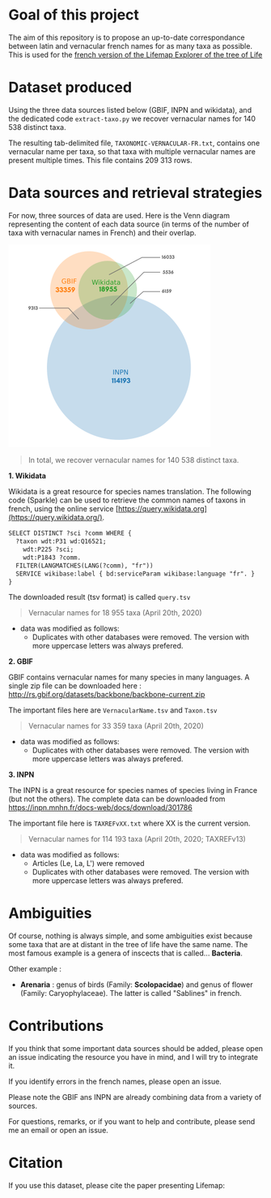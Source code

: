 
# Goal of this project
The aim of this repository is to propose an up-to-date correspondance between latin and vernacular french names for as many taxa as possible. This is used for the [french version of the Lifemap Explorer of the tree of Life](http://lifemap-fr.univ-lyon1.fr)

# Dataset produced
Using the three data sources listed below (GBIF, INPN and wikidata), and the dedicated code `extract-taxo.py` we recover vernacular names for 140 538 distinct taxa. 

The resulting tab-delimited file, `TAXONOMIC-VERNACULAR-FR.txt`, contains one vernacular name per taxa, so that taxa with multiple vernacular names are present multiple times. This file contains 209 313 rows.

# Data sources and retrieval strategies

For now, three sources of data are used. Here is the Venn diagram representing the content of each data source (in terms of the number of taxa with vernacular names in French) and their overlap. 

![venn diagram taxonomy comparison FR](img/venn.png)

> In total, we recover vernacular names for 140 538 distinct taxa. 


**1. Wikidata**


Wikidata is a great resource for species names translation. The following code (Sparkle) can be used to retrieve the common names of taxons in french, using the online service [https://query.wikidata.org](https://query.wikidata.org/).

```
SELECT DISTINCT ?sci ?comm WHERE {
  ?taxon wdt:P31 wd:Q16521;
    wdt:P225 ?sci;
    wdt:P1843 ?comm.
  FILTER(LANGMATCHES(LANG(?comm), "fr"))
  SERVICE wikibase:label { bd:serviceParam wikibase:language "fr". }
} 
```


The downloaded result (tsv format) is called `query.tsv`
> Vernacular names for 18 955 taxa (April 20th, 2020)

- data was modified as follows: 
    + Duplicates with other databases were removed. The version with more uppercase letters was always prefered. 

**2. GBIF**


GBIF contains vernacular names for many species in many languages. A single zip file can be downloaded here : 
http://rs.gbif.org/datasets/backbone/backbone-current.zip

The important files here are `VernacularName.tsv` and `Taxon.tsv`

> Vernacular names for 33 359 taxa (April 20th, 2020)

- data was modified as follows: 
    + Duplicates with other databases were removed. The version with more uppercase letters was always prefered. 

**3. INPN**


The INPN is a great resource for species names of species living in France (but not the others). The complete data can be downloaded from https://inpn.mnhn.fr/docs-web/docs/download/301786

The important file here is `TAXREFvXX.txt` where XX is the current version.

> Vernacular names for 114 193 taxa (April 20th, 2020; TAXREFv13)

- data was modified as follows: 
    + Articles (Le, La, L') were removed
    + Duplicates with other databases were removed. The version with more uppercase letters was always prefered. 

# Ambiguities
Of course, nothing is always simple, and some ambiguities exist because some taxa that are at distant in the tree of life have the same name. The most famous example is a genera of inscects that is called... __Bacteria__.  

Other example : 
- __Arenaria__ : genus of birds (Family: __Scolopacidae__) and genus of flower (Family: Caryophylaceae). The latter is called "Sablines" in french.

# Contributions 
If you think that some important data sources should be added, please open an issue indicating the resource you have in mind, and I will try to integrate it.

If you identify errors in the french names, please open an issue.  


Please note the GBIF ans INPN are already combining data from a variety of sources. 


For questions, remarks, or if you want to help and contribute, please send me an email or open an issue. 

# Citation 
If you use this dataset, please cite the paper presenting Lifemap: 


